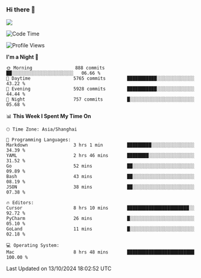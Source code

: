 ### Hi there 👋

<!--
**JJAYCHEN1e/jjaychen1e** is a ✨ _special_ ✨ repository because its `README.md` (this file) appears on your GitHub profile.

Here are some ideas to get you started:

- 🔭 I’m currently working on ...
- 🌱 I’m currently learning ...
- 👯 I’m looking to collaborate on ...
- 🤔 I’m looking for help with ...
- 💬 Ask me about ...
- 📫 How to reach me: ...
- 😄 Pronouns: ...
- ⚡ Fun fact: ...
-->

[![](https://github-readme-stats.vercel.app/api?username=jjaychen1e&show_icons=true)](https://github.com/jjaychen1e/github-readme-stats?count_private=true)

<!--START_SECTION:waka-->
![Code Time](http://img.shields.io/badge/Code%20Time-1%2C479%20hrs%2034%20mins-blue)

![Profile Views](http://img.shields.io/badge/Profile%20Views-5-blue)

**I'm a Night 🦉** 

```text
🌞 Morning                888 commits         ██░░░░░░░░░░░░░░░░░░░░░░░   06.66 % 
🌆 Daytime                5765 commits        ███████████░░░░░░░░░░░░░░   43.22 % 
🌃 Evening                5928 commits        ███████████░░░░░░░░░░░░░░   44.44 % 
🌙 Night                  757 commits         █░░░░░░░░░░░░░░░░░░░░░░░░   05.68 % 
```


📊 **This Week I Spent My Time On** 

```text
🕑︎ Time Zone: Asia/Shanghai

💬 Programming Languages: 
Markdown                 3 hrs 1 min         █████████░░░░░░░░░░░░░░░░   34.39 % 
YAML                     2 hrs 46 mins       ████████░░░░░░░░░░░░░░░░░   31.52 % 
Go                       52 mins             ██░░░░░░░░░░░░░░░░░░░░░░░   09.89 % 
Bash                     43 mins             ██░░░░░░░░░░░░░░░░░░░░░░░   08.19 % 
JSON                     38 mins             ██░░░░░░░░░░░░░░░░░░░░░░░   07.38 % 

🔥 Editors: 
Cursor                   8 hrs 10 mins       ███████████████████████░░   92.72 % 
PyCharm                  26 mins             █░░░░░░░░░░░░░░░░░░░░░░░░   05.10 % 
GoLand                   11 mins             █░░░░░░░░░░░░░░░░░░░░░░░░   02.18 % 

💻 Operating System: 
Mac                      8 hrs 48 mins       █████████████████████████   100.00 % 
```


 Last Updated on 13/10/2024 18:02:52 UTC
<!--END_SECTION:waka-->
